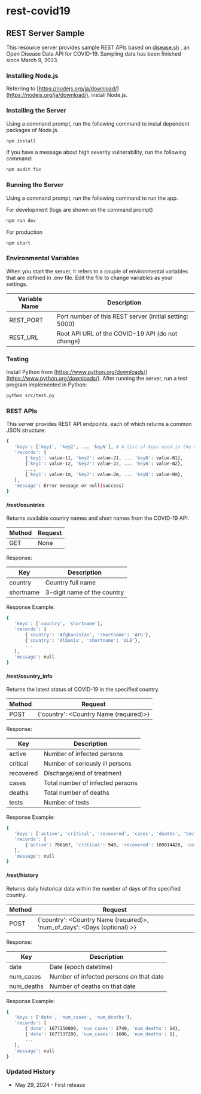 # rest-covid19

## REST Server Sample

This resource server provides sample REST APIs based on [disease.sh](https://disease.sh/) , an Open Disease Data API for COVID-19. Sampling data has been finished since March 9, 2023.

### Installing Node.js

Referring to [https://nodejs.org/ja/download/](https://nodejs.org/ja/download/), install Node.js.

### Installing the Server

Using a command prompt, run the following command to instal dependent packages of Node.js.

```bash
npm install
```

If you have a message about high severity vulnerability, run the following command:

```bash
npm audit fix
```

### Running the Server

Using a command prompt, run the following command to run the app.

For development (logs are shown on the command prompt)

```bash
npm run dev
```

For production

```bash
npm start
```

### Environmental Variables

When you start the server, it refers to a couple of environmental variables that are defined in .env file.
Edit the file to change variables as your settings.

|  Variable Name  |  Description  |
| ---- | ---- |
|  REST_PORT | Port number of this REST server (initial setting: 5000) |
|  REST_URL  | Root API URL of the COVID-19 API (do not change) |

### Testing

Install Python from [https://www.python.org/downloads/](https://www.python.org/downloads/).
After running the server, run a test program implemented in Python:

```bash
python src/test.py
```

### REST APIs

This server provides REST API endpoints, each of which returns a common JSON structure:

```bash
{
   'keys': ['key1', 'key2', ... 'keyN'], # A list of keys used in the records
   'records': [
       {'key1': value-11, 'key2': value-21, ... 'keyN': value-N1}, 
       {'key1': value-12, 'key2': value-22, ... 'keyN': value-N2}, 
       ...,
       {'key1': value-1m, 'key2': value-2m, ... 'keyN': value-Nm}, 
   ],
   'message': Error message or null(success)
}
```

#### /rest/countries

Returns available country names and short names from the COVID-19 API.

|  Method  |  Request  |
| ---- | ---- |
|  GET | None |

Response:

|  Key  | Description  |
| ---- | ---- |
| country | Country full name |
| shortname | 3-digit name of the country |

Response Example:

```bash
{
   'keys': ['country', 'shortname'], 
   'records': [
       {'country': 'Afghanistan', 'shortname': 'AFG'}, 
       {'country': 'Albania', 'shortname': 'ALB'}, 
       ...
   ],
   'message': null
}
```

#### /rest/country_info

Returns the latest status of COVID-19 in the specified country.

|  Method  |  Request  |
| ---- | ---- |
|  POST | {'country': \<Country Name (required)\>} |

Response:

|  Key  | Description  |
| ---- | ---- |
| active | Number of infected persons |
| critical | Number of seriously ill persons |
| recovered | Discharge/end of treatment |
| cases | Total number of infected persons |
| deaths | Total number of deaths |
| tests | Number of tests |

Response Example:

```bash
{
   'keys': ['active', 'critical', 'recovered', 'cases', 'deaths', 'tests'],
   'records': [
       {'active': 786167, 'critical': 940, 'recovered': 109814428, 'cases': 111820082, 'deaths': 1219487, 'tests': 1186851502}
   ],
   'message': null
}
```

#### /rest/history

Returns daily historical data within the number of days of the specified country.

|  Method  |  Request  |
| ---- | ---- |
|  POST | {'country': \<Country Name (required)\>, 'num_of_days': \<Days (optional) \>} |

Response:

|  Key  | Description  |
| ---- | ---- |
| date | Date (epoch datetime) |
| num_cases | Number of infected persons on that date |
| num_deaths | Number of deaths on that date |

Response Example:

```bash
{
   'keys': ['date', 'num_cases', 'num_deaths'], 
   'records': [
       {'date': 1677250800, 'num_cases': 2749, 'num_deaths': 14}, 
       {'date': 1677337200, 'num_cases': 1606, 'num_deaths': 1},  
       ...
   ],
   'message': null
}
```

### Updated History

* May 29, 2024 - First release
